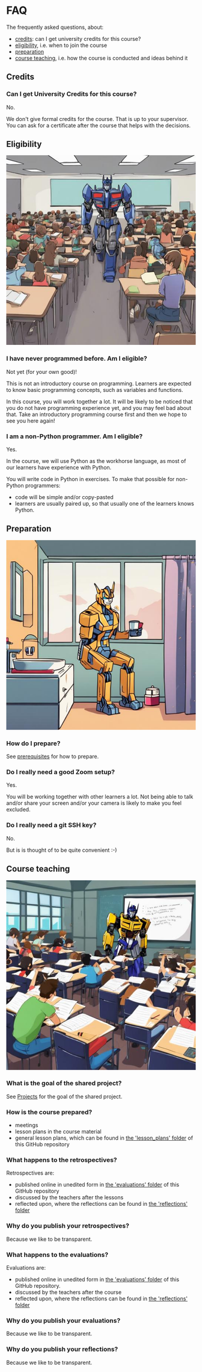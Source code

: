 # FAQ

The frequently asked questions, about:

- [credits](#credits): can I get university credits for this course?
- [eligibility](#eligibility), i.e. when to join the course
- [preparation](#preparation)
- [course teaching](#course-teaching),
  i.e. how the course is conducted and ideas behind it

## Credits

### Can I get University Credits for this course?

No.

We don't give formal credits for the course.
That is up to your supervisor.
You can ask for a certificate after the course that helps with the decisions.

## Eligibility

![](./img/eligibility.jpg)

### I have never programmed before. Am I eligible?

Not yet (for your own good)!

This is not an introductory course on programming.
Learners are expected to know basic programming
concepts, such as variables and functions.

In this course, you will work together a lot.
It will be likely to be noticed that
you do not have programming experience yet,
and you may feel bad about that.
Take an introductory programming course first
and then we hope to see you here again!

### I am a non-Python programmer. Am I eligible?

Yes.

In the course, we will use Python as the workhorse language,
as most of our learners have experience with Python.

You will write code in Python in exercises.
To make that possible for non-Python programmers:

- code will be simple and/or copy-pasted
- learners are usually paired up,
  so that usually one of the learners knows Python.

## Preparation

![](./img/preparation.jpg)

### How do I prepare?

See [prerequisites](../prereqs.md) for how to prepare.

### Do I really need a good Zoom setup?

Yes.

You will be working together with other learners a lot.
Not being able to talk and/or share your screen and/or
your camera is likely to make you feel excluded.

### Do I really need a git SSH key?

No.

But is is thought of to be quite convenient :-)

## Course teaching

![](./img/course_teaching.jpg)

### What is the goal of the shared project?

See [Projects](../project/README.md) for the goal of the shared project.

### How is the course prepared?

- meetings
- lesson plans in the course material
- general lesson plans, which can be found in
  [the 'lesson_plans' folder](https://github.com/UPPMAX/programming_formalisms/tree/main/lesson_plans)
  of this GitHub repository

### What happens to the retrospectives?

Retrospectives are:

- published online in unedited form in
  [the 'evaluations' folder](https://github.com/UPPMAX/programming_formalisms/tree/main/evaluations)
  of this GitHub repository
- discussed by the teachers after the lessons
- reflected upon, where the reflections can be found in
  [the 'reflections' folder](https://github.com/UPPMAX/programming_formalisms/tree/main/reflections)

### Why do you publish your retrospectives?

Because we like to be transparent.

### What happens to the evaluations?

Evaluations are:

- published online in unedited form in
 [the 'evaluations' folder](https://github.com/UPPMAX/programming_formalisms/tree/main/evaluations)
  of this GitHub repository.
- discussed by the teachers after the course
- reflected upon, where the reflections can be found in
  [the 'reflections' folder](https://github.com/UPPMAX/programming_formalisms/tree/main/reflections)

### Why do you publish your evaluations?

Because we like to be transparent.

### Why do you publish your reflections?

Because we like to be transparent.
